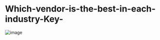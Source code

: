# Which-vendor-is-the-best-in-each-industry-Key-
![image](https://user-images.githubusercontent.com/102489039/161346247-57cd688d-42c6-4e1b-b503-25b92bb4fe96.png)
